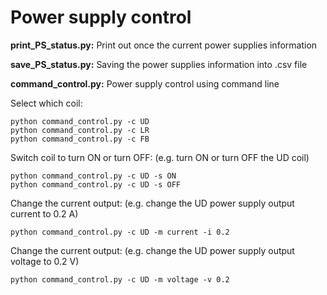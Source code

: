 # Power supply control

**print_PS_status.py:** Print out once the current power supplies information

**save_PS_status.py:** Saving the power supplies information into .csv file

**command_control.py:**
Power supply control using command line

Select which coil:
```
python command_control.py -c UD 
python command_control.py -c LR
python command_control.py -c FB
```

Switch coil to turn ON or turn OFF: (e.g. turn ON or turn OFF the UD coil)
```
python command_control.py -c UD -s ON
python command_control.py -c UD -s OFF
```

Change the current output: (e.g. change the UD power supply output current to 0.2 A)
```
python command_control.py -c UD -m current -i 0.2
```

Change the current output: (e.g. change the UD power supply output voltage to 0.2 V)
```
python command_control.py -c UD -m voltage -v 0.2
```
